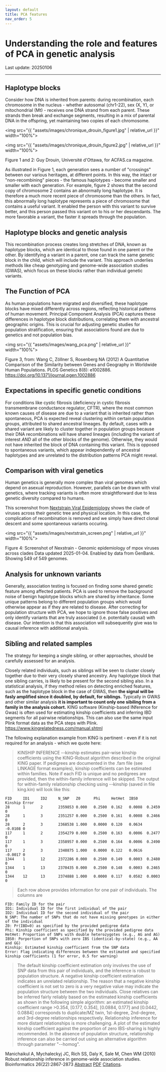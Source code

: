 ```yaml
---
layout: default
title: PCA features
nav_order: 5
---
```


# Understanding the role and features of PCA in genetic analysis
Last update: 20250106

---

## Haplotype blocks

Consider how DNA is inherited from parents: during recombination, each chromosome in the nucleus - whether autosomal (chr1-22), sex (X, Y), or mitochondrial (Mt) - receives one DNA strand from each parent. 
These strands then break and exchange segments, resulting in a mix of parental DNA in the offspring, yet maintaining two copies of each chromosome.

<img src="{{ "assets/images/chronique_drouin_figure1.jpg" | relative_url }}" width="100%">

<img src="{{ "assets/images/chronique_drouin_figure2.jpg" | relative_url }}" width="100%">

Figure 1 and 2: Guy Drouin, Université d'Ottawa, for ACFAS.ca magazine.

As illustrated in Figure 1, each generation sees a number of "crossings" between our various heritages, at different points.
In this way, the intact or "non-recombining" pieces - the famous haplotypes - become smaller and smaller with each generation.
For example, figure 2 shows that the second copy of chromosome 2 contains an abnormally long haplotype. It is therefore a much more recent piece of chromosome than the others. In fact, this abnormally long haplotype represents a piece of chromosome that contains a useful variant. It enabled the person with this variant to survive better, and this person passed this variant on to his or her descendants. The more favorable a variant, the faster it spreads through the population.

## Haplotype blocks and genetic analysis

This recombination process creates long stretches of DNA, known as haplotype blocks, which are identical to those found in one parent or the other. By identifying a variant in a parent, one can track the same genetic block in the child, which will include the variant. This approach underlies methods like cheap genotyping and genome-wide association studies (GWAS), which focus on these blocks rather than individual genetic variants.

## The Function of PCA

As human populations have migrated and diversified, these haplotype blocks have mixed differently across regions, reflecting historical patterns of human movement. Principal Component Analysis (PCA) captures these differences in haplotype block distributions, correlating them with ancestral geographic origins. This is crucial for adjusting genetic studies for population stratification, ensuring that associations found are due to genetics and not population bias.

<img src="{{ "assets/images/wang_pca.png" | relative_url }}" width="100%">

Figure 3, from: 
Wang C, Zöllner S, Rosenberg NA (2012) A Quantitative Comparison of the Similarity between Genes and Geography in Worldwide Human Populations. PLOS Genetics 8(8): e1002886. <https://doi.org/10.1371/journal.pgen.1002886>

## Expectations in specific genetic conditions

For conditions like cystic fibrosis (deficiency in cystic fibrosis transmembrane conductance regulator, CFTR), where the most common known causes of disease are due to a variant that is inherited rather than spontaneous, PCA is expected reveal clustering within certain population groups, attributed to shared ancestral lineages. 
By default, cases with a shared variant are likely to cluster together in population groups because their DNA recombinations will have shared lineages (including the variant of interest _AND_ all of the other blocks of the genome). 
Otherwise, they would not have inherited the block of DNA containing this variant.
This is opposed to spontaneous variants, which appear independently of ancestral haplotypes and are unrelated to the distribution patterns PCA might reveal.

## Comparison  with viral genetics

Human genetics is generally more complex than viral genomes which depend on asexual reproduction. 
However, parallels can be drawn with viral genetics, where tracking variants is often more straightforward due to less genetic diversity compared to humans.

This screenshot from [Nextstrain Viral Epidemiology](https://nextstrain.org/mpox/all-clades) shows the clade of viruses across their genetic tree and physical location. 
In this case, the complication of recombination is removed and we simply have direct clonal descent and some spontaneous variants occuring. 

<img src="{{ "assets/images/nextstrain_screen.png" | relative_url }}" width="100%">

Figure 4: Screenshot of Nexstrain - Genomic epidemiology of mpox viruses across clades
Data updated 2025-01-04. Enabled by data from GenBank.
Showing 549 of 549 genomes.

## Analysis for unknown variants

Generally, association testing is focused on finding some shared genetic feature among affected patients. 
PCA is used to remove the background noise of benign haplotype blocks which are shared by inheritance.
Some unique patterns belong to different population groups which would otherwise appear as if they are related to disease.
After correcting for population structure with PCA, we hope to ignore those false positives and only identify variants that are truly associated (i.e. potentially causal) with disease.
Our intention is that this association will subsequently give was to causal inference with additional analysis. 

## Sibling and related samples

The strategy for keeping a single sibling, or other approaches, should be carefully assessed for an analysis. 

Closely related individuals, such as siblings will be seen to cluster closely together due to their very closely shared ancestry. 
Any haplotype block that one sibling carries, is likely to be present for the second sibling also.
In a statistical analysis, if they method relies on detecting enriched features, such as the haplotype block in the case of GWAS, then **the signal will be fasly amplified since it doubled, by default, for siblings.**
Typically in GWAS and other similar analysis **it is important to count only one sibiling from a family in the analysis cohort.**
KING software (Kinship-based INference for Gwas) is often used for estimating kinship coefficients and inferring IBD segments for all pairwise relationships. 
This can also use the same input Plink format data as the PCA steps with Plink. 
<https://www.kingrelatedness.com/manual.shtml>

The following explanation example from KING is pertinent - even if it is not required for an analysis - which we quote here:

> KINSHIP INFERENCE
> --kinship estimates pair-wise kinship coefficients using the KING-Robust algorithm described in the original KING paper. If pedigrees are documented in the .fam file (see LINKAGE format examples), kinship coefficients can be estimated within families. Note if each FID is unique and no pedigrees are provided, then the within-family inference will be skipped. The output for within-family relationship checking using --kinship (saved in file king.kin) will look like this:

```
FID     ID1     ID2     N_SNP   Z0      Phi     HetHet  IBS0    Kinship Error
28      1       2       2359853 0.000   0.2500  0.162   0.0008  0.2459  0
28      1       3       2351257 0.000   0.2500  0.161   0.0008  0.2466  0
28      2       3       2368538 1.000   0.0000  0.120   0.0634  -0.0108 0
117     1       2       2354279 0.000   0.2500  0.163   0.0006  0.2477  0
117     1       3       2358957 0.000   0.2500  0.164   0.0006  0.2490  0
117     2       3       2348875 1.000   0.0000  0.122   0.0616  -0.0017 0
1344    1       12      2372286 0.000   0.2500  0.149   0.0003  0.2480  0
1344    1       13      2370435 0.000   0.2500  0.148   0.0003  0.2465  0
1344    12      13      2374888 1.000   0.0000  0.117   0.0582  0.0003  0
```


> Each row above provides information for one pair of individuals. The columns are

```
FID: Family ID for the pair
ID1: Individual ID for the first individual of the pair
ID2: Individual ID for the second individual of the pair
N_SNP: The number of SNPs that do not have missing genotypes in either of the individual
Z0: Pr(IBD=0) as specified by the provided pedigree data
Phi: Kinship coefficient as specified by the provided pedigree data
HetHet: Proportion of SNPs with double heterozygotes (e.g., AG and AG)
IBS0: Porportion of SNPs with zero IBS (identical-by-state) (e.g., AA and GG)
Kinship: Estimated kinship coefficient from the SNP data
Error: Flag indicating differences between the estimated and specified kinship coefficients (1 for error, 0.5 for warning)
```

> The default kinship coefficient estimation only involves the use of SNP data from this pair of individuals, and the inference is robust to population structure. A negative kinship coefficient estimation indicates an unrelated relationship. The reason that a negative kinship coefficient is not set to zero is a very negative value may indicate the population structure between the two individuals. Close relatives can be inferred fairly reliably based on the estimated kinship coefficients as shown in the following simple algorithm: an estimated kinship coefficient range >0.354, [0.177, 0.354], [0.0884, 0.177] and [0.0442, 0.0884] corresponds to duplicate/MZ twin, 1st-degree, 2nd-degree, and 3rd-degree relationships respectively. Relationship inference for more distant relationships is more challenging. A plot of the estimated kinship coefficient against the proportion of zero IBS-sharing is highly recommended. In the absence of population structure, relationship inference can also be carried out using an alternative algorithm through parameter "--homog".

Manichaikul A, Mychaleckyj JC, Rich SS, Daly K, Sale M, Chen WM (2010) Robust relationship inference in genome-wide association studies. Bioinformatics 26(22):2867-2873 [Abstract](http://bioinformatics.oxfordjournals.org/content/26/22/2867.abstract) [PDF](https://www.chen.kingrelatedness.com/publications/pdf/BI26_2867.pdf) [Citations](http://scholar.google.com/scholar?cites=15635507985807147418&as_sdt=5,47&sciodt=0,47&hl=en).


